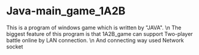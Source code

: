 # Java-main_game_1A2B

This is a program of windows game which is written by "JAVA". \n
The biggest feature of this program is that 1A2B_game can support Two-player battle online by LAN connection. \n
And connecting way used Network socket
